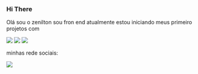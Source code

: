 ### Hi There

Olá sou o zenilton sou fron end atualmente estou iniciando meus primeiro projetos com 


<img src="https://img.shields.io/badge/HTML5-E34F26?style=for-the-badge&logo=html5&logoColor=white" alt-logo-image>


<img src="https://img.shields.io/badge/CSS3-1572B6?style=for-the-badge&logo=css3&logoColor=white" alt-logo-image> 


<img src="https://img.shields.io/badge/Java-ED8B00?style=for-the-badge&logo=openjdk&logoColor=white" alt-logo-image>


minhas rede sociais:


<a hrf="zenilton-da-silva-mendes-128199227"><img src="https://img.shields.io/badge/LinkedIn-0077B5?style=for-the-badge&logo=linkedin&logoColor=white"/></a> 
<br>
<br>
   


